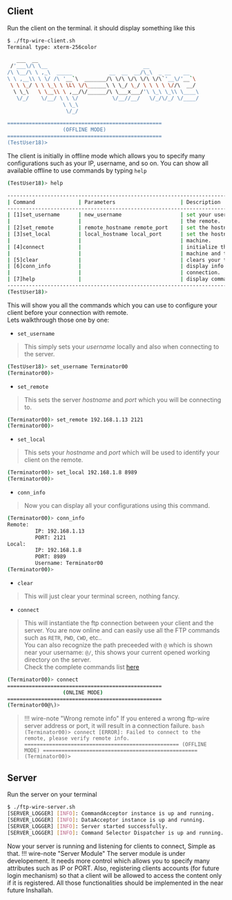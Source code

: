 <!-- Coming soon. :fontawesome-regular-face-grin: -->
## Client
Run the client on the terminal. it should display something like this
```bash
$ ./ftp-wire-client.sh
Terminal type: xterm-256color

   ___  __
 /'___\/\ \__                               __
/\ \__/\ \ ,_\  _____            __  __  __/\_\  _ __    __
\ \ ,__\\ \ \/ /\ '__`\  _______/\ \/\ \/\ \/\ \/\`'__\/'__`\
 \ \ \_/ \ \ \_\ \ \L\ \/\______\ \ \_/ \_/ \ \ \ \ \//\  __/
  \ \_\   \ \__\\ \ ,__/\/______/\ \___x___/'\ \_\ \_\\ \____\
   \/_/    \/__/ \ \ \/           \/__//__/   \/_/\/_/ \/____/
                  \ \_\
                   \/_/

==================================================
                  (OFFLINE MODE)
==================================================
(TestUser18)>
```
The client is initially in offline mode which allows you to specify many configurations such as your IP, username, and so on.
You can show all available offline to use commands by typing `help`
```bash
(TestUser18)> help

----------------------------------------------------------------------------------------------------
| Command              | Parameters                     | Description                              |
----------------------------------------------------------------------------------------------------
| [1]set_username      | new_username                   | set your username which will be sent to  |
|                      |                                | the remote.                              |
| [2]set_remote        | remote_hostname remote_port    | set the hostname and port of the remote. |
| [3]set_local         | local_hostname local_port      | set the hostname and port of your        |
|                      |                                | machine.                                 |
| [4]connect           |                                | initialize the connection between your   |
|                      |                                | machine and the remote.                  |
| [5]clear             |                                | clears your terminal screen.             |
| [6]conn_info         |                                | display info about both local and remote |
|                      |                                | connection.                              |
| [7]help              |                                | display commands info list.              |
----------------------------------------------------------------------------------------------------
(TestUser18)>
```
This will show you all the commands which you can use to configure your client before your connection with remote.<br>
Lets walkthrough those one by one:

- `set_username`
> This simply sets your *username* locally and also when connecting to the server.
```bash
(TestUser18)> set_username Terminator00
(Terminator00)>
```
- `set_remote`
> This sets the server *hostname* and *port* which you will be connecting to.
```bash
(Terminator00)> set_remote 192.168.1.13 2121
(Terminator00)>
```
- `set_local`
> This sets your *hostname* and *port* which will be used to identify your client on the remote.
```bash
(Terminator00)> set_local 192.168.1.8 8989
(Terminator00)>

```
- `conn_info`
> Now you can display all your configurations using this command.
```bash
(Terminator00)> conn_info
Remote:
         IP: 192.168.1.13
         PORT: 2121
Local:
         IP: 192.168.1.8
         PORT: 8989
         Username: Terminator00
(Terminator00)>

```
- `clear`
> This will just clear your terminal screen, nothing fancy.

- `connect`
> This will instantiate the ftp connection between your client and the server. You are now online and can easily use all 
the FTP commands such as `RETR`, `PWD`, `CWD`, etc..<br>
You can also recognize the path preceeded with `@` which is shown near your username: `@/`, this shows your current opened working directory on the server.<br>
Check the complete commands list [here](index.md#supported-commands)
```bash
(Terminator00)> connect
==================================================
                  (ONLINE MODE)
==================================================
(Terminator00@\)>
```
> !!! wire-note "Wrong remote info"
     If you entered a wrong ftp-wire server address or port, it will result in a connection failure.
     ```bash
     (Terminator00)> connect
     [ERROR]: Failed to connect to the remote, please verify remote info.
     ==================================================
                     (OFFLINE MODE)
     ==================================================
     (Terminator00)>
     ```

## Server
Run the server on your terminal
```bash
$ ./ftp-wire-server.sh
[SERVER_LOGGER] [INFO]: CommandAcceptor instance is up and running.
[SERVER_LOGGER] [INFO]: DataAcceptor instance is up and running.
[SERVER_LOGGER] [INFO]: Server started successfully.
[SERVER_LOGGER] [INFO]: Command Selector Dispatcher is up and running.
```
Now your server is running and listening for clients to connect, Simple as that.
!!! wire-note "Server Module"
    The server module is under developement. It needs more control which allows you to specify many attributes such as
    IP or PORT. Also, registering clients accounts (for future login mechanism) so that a client will be allowed to access the content only if it is registered.
    All those functionalities should be implemented in the near future Inshallah.
